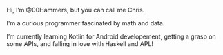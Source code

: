 Hi, I’m @00Hammers, but you can call me Chris.

I'm a curious programmer fascinated by math and data.

I’m currently learning Kotlin for Android developement, getting a grasp on some APIs, and falling in love with Haskell and APL!
<!--- 
- 👀 I’m interested in ...
- 🌱 I’m currently learning ...
- 💞️ I’m looking to collaborate on ...
- 📫 How to reach me ...
--->
<!---
00Hammers/00Hammers is a ✨ special ✨ repository because its `README.md` (this file) appears on your GitHub profile.
You can click the Preview link to take a look at your changes.
--->
